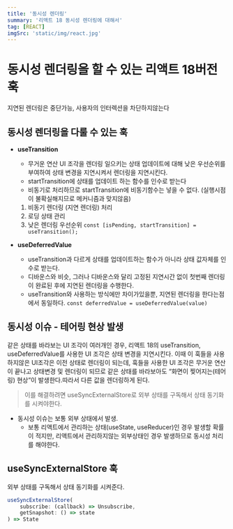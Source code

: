 ```yaml
---
title: '동시성 렌더링'
summary: '리액트 18 동시성 렌더링에 대해서'
tag: [REACT]
imgSrc: 'static/img/react.jpg'
---
```


# 동시성 렌더링을 할 수 있는 리액트 18버전 훅
지연된 렌더링은 중단가능, 사용자의 인터렉션을 차단하지않는다

## 동시성 렌더링을 다룰 수 있는 훅
- **useTransition**
  - 무거운 연산 UI 조각을 렌더링 일으키는 상태 업데이트에 대해 낮은 우선순위를 부여하여 상태 변경을 지연시켜서 렌더링을 지연시킨다.
  - startTransition에 상태를 업데이트 하는 함수를 인수로 받는다
  - 비동기로 처리하므로 startTransition에 비동기함수는 넣을 수 없다. (실행시점이 불확실해지므로 메커니즘과 맞지않음)
  1. 비동기 렌더링 (지연 렌더링) 처리
  2. 로딩 상태 관리
  3. 낮은 렌더링 우선순위
  `const [isPending, startTransition] = useTransition();`

- **useDeferredValue**
  - useTransition과 다르게 상태를 업데이트하는 함수가 아니라 상태 값자체를 인수로 받는다.
  - 디바운스와 비슷, 그러나 디바운스와 달리 고정된 지연시간 없이 첫번째 렌더링이 완료된 후에 지연된 렌더링을 수행한다. 
  - useTransition와 사용하는 방식에만 차이가있을뿐, 지연된 렌더링을 한다는점에서 동일하다.
  `const deferredValue = useDeferredValue(value)`

## 동시성 이슈 - 테어링 현상 발생
같은 상태를 바라보는 UI 조각이 여러개인 경우,  리액트 18의 useTransition, useDeferredValue를 사용한 UI 조각은 상태 변경을 지연시킨다. 이때 이 훅들을 사용하지않은 UI조각은 이전 상태로 렌더링이 되는데, 훅들을 사용한 UI 조각은 무거운 연산이 끝나고 상태변경 및 렌더링이 되므로 
같은 상태를 바라보아도 “화면이 찢어지는(테어링) 현상”이 발생한다.따라서 다른 값을 렌더링하게 된다. 
> 이를 해결하려면 useSyncExternalStore로 외부 상태를 구독해서 상태 동기화를 시켜야한다.

- 동시성 이슈는 보통 외부 상태에서 발생.
  - 보통 리액트에서 관리하는 상태(useState, useReducer)인 경우 발생할 확률이 적지만, 리액트에서 관리하지않는 외부상태인 경우 발생하므로 동시성 처리를 해야한다.

## useSyncExternalStore 훅
외부 상태를 구독해서 상태 동기화를 시켜준다.

```javascript
useSyncExternalStore(
    subscribe: (callback) => Unsubscribe,
    getSnapshot: () => state
) => State
```